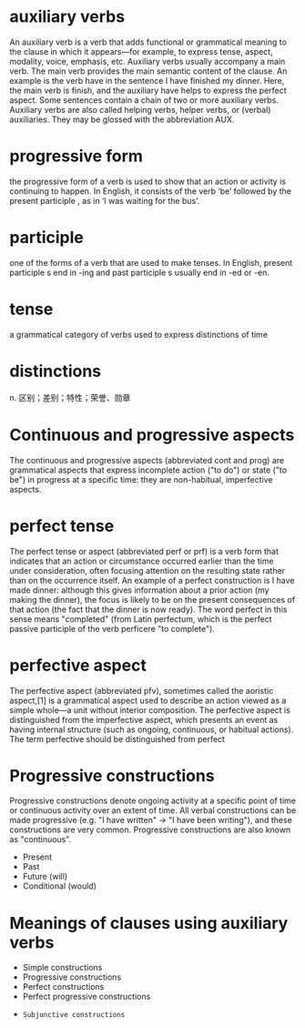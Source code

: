 # auxiliary verbs  
An auxiliary verb is a verb that adds functional or grammatical meaning to the clause in which it appears—for example, 
to express tense, aspect, modality, voice, emphasis, etc. 
Auxiliary verbs usually accompany a main verb. The main verb provides the main semantic content of the clause. 
An example is the verb have in the sentence I have finished my dinner. 
Here, the main verb is finish, and the auxiliary have helps to express the perfect aspect.
Some sentences contain a chain of two or more auxiliary verbs. 
Auxiliary verbs are also called helping verbs, helper verbs, or (verbal) auxiliaries.
They may be glossed with the abbreviation AUX.

# progressive form  
the progressive form of a verb is used to show that an action or activity is continuing to happen. In English, it consists of the verb ‘be’ followed by the present participle , as in ‘I was waiting for the bus’.

# participle  
one of the forms of a verb that are used to make tenses. In English, present participle s end in -ing and past participle s usually end in -ed or -en.

# tense  
a grammatical category of verbs used to express distinctions of time  

# distinctions
n. 区别；差别；特性；荣誉、勋章

# Continuous and progressive aspects  
The continuous and progressive aspects (abbreviated cont and prog) are grammatical aspects that express incomplete action ("to do") or state ("to be") in progress at a specific time: they are non-habitual, imperfective aspects.

# perfect tense  
The perfect tense or aspect (abbreviated perf or prf) is a verb form that indicates that an action or circumstance occurred earlier than the time under consideration, often focusing attention on the resulting state rather than on the occurrence itself. An example of a perfect construction is I have made dinner: although this gives information about a prior action (my making the dinner), the focus is likely to be on the present consequences of that action (the fact that the dinner is now ready). The word perfect in this sense means "completed" (from Latin perfectum, which is the perfect passive participle of the verb perficere "to complete").

# perfective aspect  
The perfective aspect (abbreviated pfv), sometimes called the aoristic aspect,[1] is a grammatical aspect used to describe an action viewed as a simple whole—a unit without interior composition. The perfective aspect is distinguished from the imperfective aspect, which presents an event as having internal structure (such as ongoing, continuous, or habitual actions). The term perfective should be distinguished from perfect

# Progressive constructions  
Progressive constructions denote ongoing activity at a specific point of time or continuous activity over an extent of time. All verbal constructions can be made progressive (e.g. "I have written" → "I have been writing"), and these constructions are very common. Progressive constructions are also known as "continuous".
  *  Present
  *  Past
  *  Future (will)
  *  Conditional (would)  
  
# 	Meanings of clauses using auxiliary verbs
  *  Simple constructions
  *  Progressive constructions
  *  Perfect constructions
  *  Perfect progressive constructions
  * 	Subjunctive constructions
